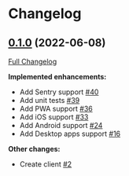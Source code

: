 # Changelog

## [0.1.0](https://github.com/qendil/qendil/tree/0.1.0) (2022-06-08)

[Full Changelog](https://github.com/qendil/qendil/compare/9e10223cc8d159a918bdc781818249c84644e133...0.1.0)

**Implemented enhancements:**

- Add Sentry support [\#40](https://github.com/qendil/qendil/pull/40)
- Add unit tests [\#39](https://github.com/qendil/qendil/pull/39)
- Add PWA support [\#36](https://github.com/qendil/qendil/pull/36)
- Add iOS support [\#33](https://github.com/qendil/qendil/pull/33)
- Add Android support [\#24](https://github.com/qendil/qendil/pull/24)
- Add Desktop apps support [\#16](https://github.com/qendil/qendil/pull/16)

**Other changes:**

- Create client [\#2](https://github.com/qendil/qendil/pull/2)
